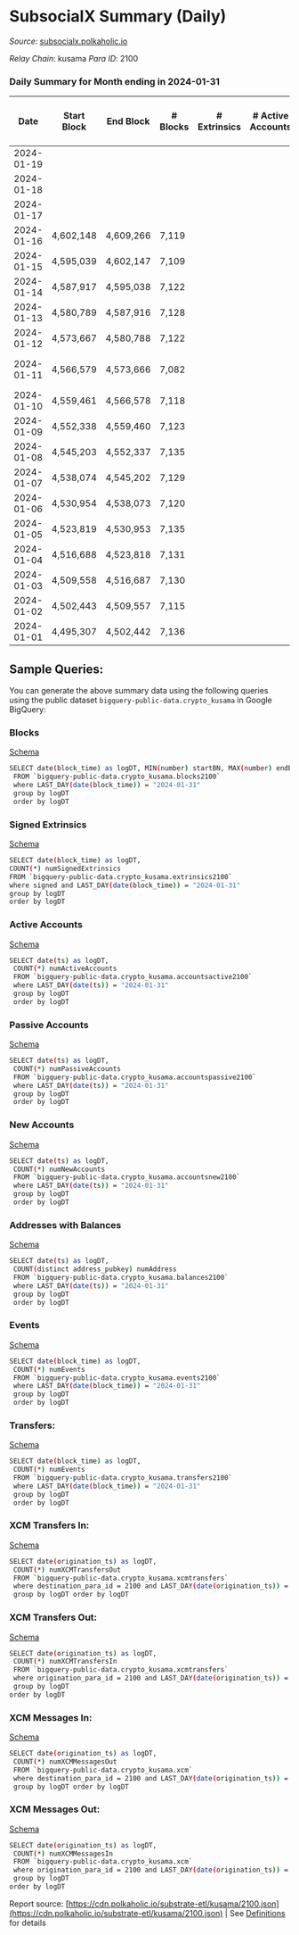 # SubsocialX Summary (Daily)

_Source_: [subsocialx.polkaholic.io](https://subsocialx.polkaholic.io)

*Relay Chain*: kusama
*Para ID*: 2100



### Daily Summary for Month ending in 2024-01-31


| Date    | Start Block | End Block | # Blocks | # Extrinsics | # Active Accounts | # Passive Accounts | # New Accounts | # Addresses | # Events  | # Transfers ($USD) | # XCM Transfers In ($USD) | # XCM Transfers Out ($USD) | # XCM In | # XCM Out | Issues |
|---------|-------------|-----------|----------|--------------|-------------------|--------------------|----------------|-------------|-----------|--------------------|---------------------------|----------------------------|----------|-----------|--------|
| 2024-01-19 |  |  |  |  |  |  |  |  |  |   |   |   |  |  |  |
| 2024-01-18 |  |  |  |  |  |  |  |  |  |   |   |   |  |  |  |
| 2024-01-17 |  |  |  |  |  |  |  |  |  |   |   |   |  |  |  |
| 2024-01-16 | 4,602,148 | 4,609,266 | 7,119 |  |  |  |  |  |  |   |   |   | 7 | 6 |  |
| 2024-01-15 | 4,595,039 | 4,602,147 | 7,109 |  |  |  |  |  |  |   |   |   | 14 | 20 |  |
| 2024-01-14 | 4,587,917 | 4,595,038 | 7,122 |  |  |  |  |  |  |   |   |   | 18 | 14 |  |
| 2024-01-13 | 4,580,789 | 4,587,916 | 7,128 |  |  |  |  |  |  |   |   |   | 19 | 16 |  |
| 2024-01-12 | 4,573,667 | 4,580,788 | 7,122 |  |  |  |  |  |  |   |   |   | 40 | 34 |  |
| 2024-01-11 | 4,566,579 | 4,573,666 | 7,082 |  |  |  |  |  |  |   |   |   | 23 | 20 | 6 missing (0.08%) |
| 2024-01-10 | 4,559,461 | 4,566,578 | 7,118 |  |  |  |  |  |  |   |   |   | 35 | 35 |  |
| 2024-01-09 | 4,552,338 | 4,559,460 | 7,123 |  |  |  |  |  |  |   |   |   | 7 | 12 |  |
| 2024-01-08 | 4,545,203 | 4,552,337 | 7,135 |  |  |  |  |  |  |   |   |   | 13 | 8 |  |
| 2024-01-07 | 4,538,074 | 4,545,202 | 7,129 |  |  |  |  |  |  |   |   |   | 14 | 27 |  |
| 2024-01-06 | 4,530,954 | 4,538,073 | 7,120 |  |  |  |  |  |  |   |   |   | 21 | 24 |  |
| 2024-01-05 | 4,523,819 | 4,530,953 | 7,135 |  |  |  |  |  |  |   |   |   | 9 | 18 |  |
| 2024-01-04 | 4,516,688 | 4,523,818 | 7,131 |  |  |  |  |  |  |   |   |   | 16 | 22 |  |
| 2024-01-03 | 4,509,558 | 4,516,687 | 7,130 |  |  |  |  |  |  |   |   |   | 17 | 29 |  |
| 2024-01-02 | 4,502,443 | 4,509,557 | 7,115 |  |  |  |  |  |  |   |   |   | 16 | 20 |  |
| 2024-01-01 | 4,495,307 | 4,502,442 | 7,136 |  |  |  |  |  |  |   |   |   | 8 | 13 |  |

## Sample Queries:
You can generate the above summary data using the following queries using the public dataset `bigquery-public-data.crypto_kusama` in Google BigQuery:


### Blocks 

[Schema](https://github.com/colorfulnotion/substrate-etl/blob/main/schema/blocks.json)

```bash
SELECT date(block_time) as logDT, MIN(number) startBN, MAX(number) endBN, COUNT(*) numBlocks 
 FROM `bigquery-public-data.crypto_kusama.blocks2100`  
 where LAST_DAY(date(block_time)) = "2024-01-31" 
 group by logDT 
 order by logDT
```

### Signed Extrinsics 

[Schema](https://github.com/colorfulnotion/substrate-etl/blob/main/schema/extrinsics.json)

```bash
SELECT date(block_time) as logDT, 
COUNT(*) numSignedExtrinsics 
FROM `bigquery-public-data.crypto_kusama.extrinsics2100`  
where signed and LAST_DAY(date(block_time)) = "2024-01-31" 
group by logDT 
order by logDT
```

### Active Accounts 

[Schema](https://github.com/colorfulnotion/substrate-etl/blob/main/schema/accountsactive.json)

```bash
SELECT date(ts) as logDT, 
 COUNT(*) numActiveAccounts 
 FROM `bigquery-public-data.crypto_kusama.accountsactive2100` 
 where LAST_DAY(date(ts)) = "2024-01-31" 
 group by logDT 
 order by logDT
```

### Passive Accounts 

[Schema](https://github.com/colorfulnotion/substrate-etl/blob/main/schema/accountspassive.json)

```bash
SELECT date(ts) as logDT, 
 COUNT(*) numPassiveAccounts 
 FROM `bigquery-public-data.crypto_kusama.accountspassive2100` 
 where LAST_DAY(date(ts)) = "2024-01-31" 
 group by logDT 
 order by logDT
```

### New Accounts 

[Schema](https://github.com/colorfulnotion/substrate-etl/blob/main/schema/accountsnew.json)

```bash
SELECT date(ts) as logDT, 
 COUNT(*) numNewAccounts 
 FROM `bigquery-public-data.crypto_kusama.accountsnew2100` 
 where LAST_DAY(date(ts)) = "2024-01-31" 
 group by logDT
 order by logDT
```

### Addresses with Balances 

[Schema](https://github.com/colorfulnotion/substrate-etl/blob/main/schema/balances.json)

```bash
SELECT date(ts) as logDT,
 COUNT(distinct address_pubkey) numAddress 
 FROM `bigquery-public-data.crypto_kusama.balances2100` 
 where LAST_DAY(date(ts)) = "2024-01-31" 
 group by logDT 
 order by logDT
```

### Events 

[Schema](https://github.com/colorfulnotion/substrate-etl/blob/main/schema/events.json)

```bash
SELECT date(block_time) as logDT, 
 COUNT(*) numEvents 
 FROM `bigquery-public-data.crypto_kusama.events2100` 
 where LAST_DAY(date(block_time)) = "2024-01-31" 
 group by logDT 
 order by logDT
```

### Transfers:

[Schema](https://github.com/colorfulnotion/substrate-etl/blob/main/schema/transfers.json)

```bash
SELECT date(block_time) as logDT, 
 COUNT(*) numEvents 
 FROM `bigquery-public-data.crypto_kusama.transfers2100` 
 where LAST_DAY(date(block_time)) = "2024-01-31" 
 group by logDT 
 order by logDT
```

### XCM Transfers In: 

[Schema](https://github.com/colorfulnotion/substrate-etl/blob/main/schema/xcmtransfers.json)

```bash
SELECT date(origination_ts) as logDT, 
 COUNT(*) numXCMTransfersOut 
 FROM `bigquery-public-data.crypto_kusama.xcmtransfers` 
 where destination_para_id = 2100 and LAST_DAY(date(origination_ts)) = "2024-01-31" 
 group by logDT order by logDT
```

### XCM Transfers Out: 

[Schema](https://github.com/colorfulnotion/substrate-etl/blob/main/schema/xcmtransfers.json)

```bash
SELECT date(origination_ts) as logDT, 
 COUNT(*) numXCMTransfersIn 
 FROM `bigquery-public-data.crypto_kusama.xcmtransfers` 
 where origination_para_id = 2100 and LAST_DAY(date(origination_ts)) = "2024-01-31" 
 group by logDT 
order by logDT
```

### XCM Messages In: 

[Schema](https://github.com/colorfulnotion/substrate-etl/blob/main/schema/xcm.json)

```bash
SELECT date(origination_ts) as logDT, 
 COUNT(*) numXCMMessagesOut 
 FROM `bigquery-public-data.crypto_kusama.xcm` 
 where destination_para_id = 2100 and LAST_DAY(date(origination_ts)) = "2024-01-31" 
 group by logDT order by logDT
```

### XCM Messages Out: 

[Schema](https://github.com/colorfulnotion/substrate-etl/blob/main/schema/xcm.json)

```bash
SELECT date(origination_ts) as logDT, 
 COUNT(*) numXCMMessagesIn 
 FROM `bigquery-public-data.crypto_kusama.xcm` 
 where origination_para_id = 2100 and LAST_DAY(date(origination_ts)) = "2024-01-31" 
 group by logDT 
order by logDT
```


Report source: [https://cdn.polkaholic.io/substrate-etl/kusama/2100.json](https://cdn.polkaholic.io/substrate-etl/kusama/2100.json) | See [Definitions](/DEFINITIONS.md) for details
